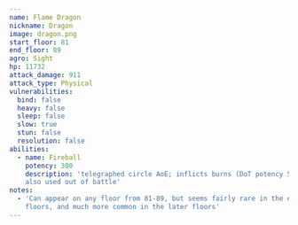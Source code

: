 ```yaml
---
name: Flame Dragon
nickname: Dragon
image: dragon.png
start_floor: 81
end_floor: 89
agro: Sight
hp: 11732
attack_damage: 911
attack_type: Physical
vulnerabilities:
  bind: false
  heavy: false
  sleep: false
  slow: true
  stun: false
  resolution: false
abilities:
  - name: Fireball
    potency: 300
    description: 'telegraphed circle AoE; inflicts burns (DoT potency 50, 15s);
    also used out of battle'
notes:
  - 'Can appear on any floor from 81-89, but seems fairly rare in the earlier
    floors, and much more common in the later floors'
---
```

